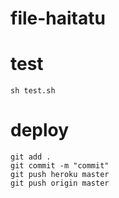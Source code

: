 
# file-haitatu

# test

```
sh test.sh
```

# deploy

```
git add .
git commit -m "commit"
git push heroku master
git push origin master
```